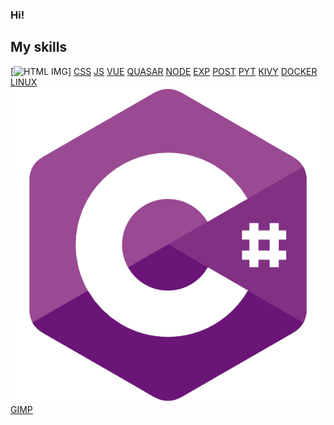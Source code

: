 ### Hi!

## My skills

[![HTML IMG](https://github.com/[uys2000]/[uys2000]/images/html.jpg?raw=true)] [CSS] [JS] [VUE] [QUASAR]
[NODE] [EXP] [POST]
[PYT] [KIVY]
[DOCKER] [LINUX] ![C#] [GIMP]

[HTML]:https://github.com/[uys2000]/[uys2000]/images/html.jpg?raw=true
[CSS]:https://github.com/[uys2000]/[uys2000]/images/html.jpg?raw=true
[JS]:https://github.com/[uys2000]/[uys2000]/images/html.jpg?raw=true
[VUE]:https://github.com/[uys2000]/[uys2000]/images/html.jpg?raw=true
[QUASAR]:https://github.com/[uys2000]/[uys2000]/images/html.jpg?raw=true
[NODE]:https://github.com/[uys2000]/[uys2000]/images/html.jpg?raw=true
[EXP]:https://github.com/[uys2000]/[uys2000]/images/html.jpg?raw=true
[POST]:https://github.com/[uys2000]/[uys2000]/images/html.jpg?raw=true
[PYT]:https://github.com/[uys2000]/[uys2000]/images/html.jpg?raw=true
[KIVY]:https://github.com/[uys2000]/[uys2000]/images/html.jpg?raw=true
[DOCKER]:https://github.com/[uys2000]/[uys2000]/images/html.jpg?raw=true
[LINUX]:https://github.com/[uys2000]/[uys2000]/images/html.jpg?raw=true
[C#]:https://github.com/uys2000/uys2000/blob/master/images/c.png?raw=true
[GIMP]:https://github.com/[uys2000]/[uys2000]/images/html.jpg?raw=true
